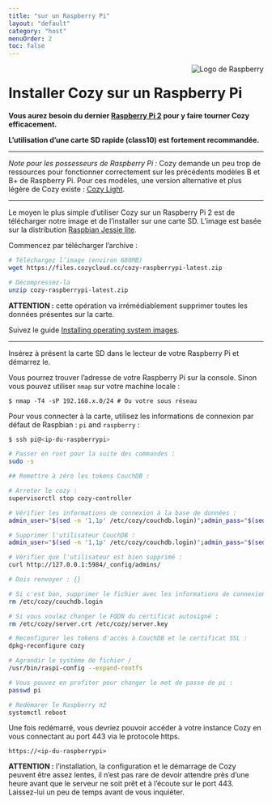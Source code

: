```yaml
---
title: "sur un Raspberry Pi"
layout: "default"
category: "host"
menuOrder: 2
toc: false
---
```



<div style="height: 0; overflow: shown; text-align: right">
<img alt="Logo de Raspberry" src="/assets/images/raspberry-logo.png">
</div>

# Installer Cozy sur un Raspberry Pi

**Vous aurez besoin du dernier [Raspberry Pi 2](http://fr.wikipedia.org/wiki/Raspberry_Pi)
pour y faire tourner Cozy efficacement.**

**L’utilisation d’une carte SD rapide (class10) est fortement recommandée.**

---

*Note pour les possesseurs de Raspberry Pi :* Cozy demande un peu trop de
ressources pour fonctionner correctement sur les précédents modèles B et B+
de Raspberry Pi. Pour ces modèles, une version alternative et plus légère de
Cozy existe : [Cozy Light](https://github.com/cozy-labs/cozy-light).

---

Le moyen le plus simple d’utiliser Cozy sur un Raspberry Pi 2 est de
télécharger notre image et de l’installer sur une carte SD. L’image est basée
sur la distribution [Raspbian Jessie lite](https://www.raspberrypi.org/downloads/raspbian/).

Commencez par télécharger l’archive :

```bash
# Téléchargez l’image (environ 680MB)
wget https://files.cozycloud.cc/cozy-raspberrypi-latest.zip

# Décompressez-la
unzip cozy-raspberrypi-latest.zip
```

**ATTENTION :** cette opération va irrémédiablement supprimer toutes les
données présentes sur la carte.

Suivez le guide [Installing operating system images](https://www.raspberrypi.org/documentation/installation/installing-images/README.md).

---

Insérez à présent la carte SD dans le lecteur de votre Raspberry Pi et démarrez
le.

Vous pourrez trouver l’adresse de votre Raspberry Pi sur la console. Sinon vous pouvez
utiliser `nmap` sur votre machine locale :

```
$ nmap -T4 -sP 192.168.x.0/24 # Ou votre sous réseau
```

Pour vous connecter à la carte, utilisez les informations de connexion par
défaut de Raspbian : ```pi``` and ```raspberry``` :

```bash
$ ssh pi@<ip-du-raspberrypi>

# Passer en root pour la suite des commandes :
sudo -s

## Remettre à zéro les tokens CouchDB :

# Arreter le cozy :
supervisorctl stop cozy-controller

# Vérifier les informations de connexion à la base de données :
admin_user="$(sed -n '1,1p' /etc/cozy/couchdb.login)";admin_pass="$(sed -n '2,1p' /etc/cozy/couchdb.login)";curl http://${admin_user}:${admin_pass}@127.0.0.1:5984/cozy

# Supprimer l'utilisateur CouchDB :
admin_user="$(sed -n '1,1p' /etc/cozy/couchdb.login)";admin_pass="$(sed -n '2,1p' /etc/cozy/couchdb.login)";curl -X DELETE http://${admin_user}:${admin_pass}@127.0.0.1:5984/_config/admins/${admin_user}

# Vérifier que l'utilisateur est bien supprimé :
curl http://127.0.0.1:5984/_config/admins/

# Dois renvoyer : {}

# Si c'est bon, supprimer le fichier avec les informations de connexions :
rm /etc/cozy/couchdb.login

# Si vous voulez changer le FQDN du certificat autosigné :
rm /etc/cozy/server.crt /etc/cozy/server.key

# Reconfigurer les tokens d'accès à CouchDB et le certificat SSL :
dpkg-reconfigure cozy

# Agrandir le système de fichier /
/usr/bin/raspi-config --expand-rootfs

# Vous pouvez en profiter pour changer le mot de passe de pi :
passwd pi

# Redémarer le Raspberry π2
systemctl reboot
```

Une fois redémarré, vous devriez pouvoir accéder à votre instance Cozy en vous
connectant au port 443 via le protocole https.

`https://<ip-du-raspberrypi>`

**ATTENTION :** l’installation, la configuration et le démarrage de Cozy peuvent
être assez lentes, il n’est pas rare de devoir attendre près d’une heure avant
que le serveur ne soit prêt et à l’écoute sur le port 443.  Laissez-lui un peu
de temps avant de vous inquiéter.
